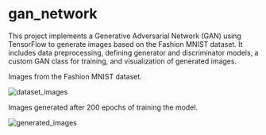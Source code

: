 # gan_network
This project implements a Generative Adversarial Network (GAN) using TensorFlow to generate images based on the Fashion MNIST dataset. It includes data preprocessing, defining generator and discriminator models, a custom GAN class for training, and visualization of generated images.

Images from the Fashion MNIST dataset.

![dataset_images](https://github.com/user-attachments/assets/65fa8822-91d8-481e-bf36-f515c1a9b65b)

Images generated after 200 epochs of training the model.

![generated_images](https://github.com/user-attachments/assets/040716b7-2da5-4b0e-a8ec-ec1794d2a8db)
